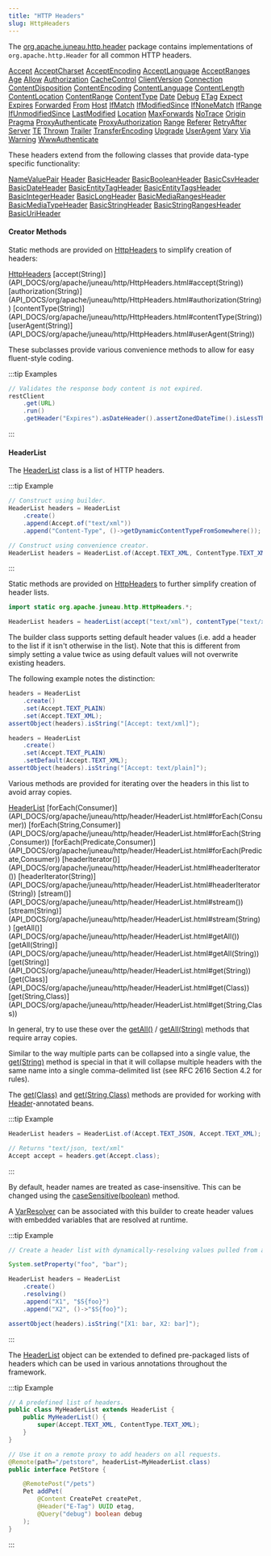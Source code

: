 ```yaml
---
title: "HTTP Headers"
slug: HttpHeaders
---
```


The <a href="/site/apidocs/org/apache/juneau/http/header/package-summary.html" target="_blank">org.apache.juneau.http.header</a> package contains implementations of
`org.apache.http.Header` for all common HTTP headers.

<tree>
<node-0><javac-class><a href="/site/apidocs/org/apache/juneau/http/header/Accept.html" target="_blank">Accept</a></javac-class> <javac-class><a href="/site/apidocs/org/apache/juneau/http/header/AcceptCharset.html" target="_blank">AcceptCharset</a></javac-class> <javac-class><a href="/site/apidocs/org/apache/juneau/http/header/AcceptEncoding.html" target="_blank">AcceptEncoding</a></javac-class> <javac-class><a href="/site/apidocs/org/apache/juneau/http/header/AcceptLanguage.html" target="_blank">AcceptLanguage</a></javac-class> <javac-class><a href="/site/apidocs/org/apache/juneau/http/header/AcceptRanges.html" target="_blank">AcceptRanges</a></javac-class> <javac-class><a href="/site/apidocs/org/apache/juneau/http/header/Age.html" target="_blank">Age</a></javac-class> <javac-class><a href="/site/apidocs/org/apache/juneau/http/header/Allow.html" target="_blank">Allow</a></javac-class> <javac-class><a href="/site/apidocs/org/apache/juneau/http/header/Authorization.html" target="_blank">Authorization</a></javac-class> <javac-class><a href="/site/apidocs/org/apache/juneau/http/header/CacheControl.html" target="_blank">CacheControl</a></javac-class> <javac-class><a href="/site/apidocs/org/apache/juneau/http/header/ClientVersion.html" target="_blank">ClientVersion</a></javac-class> <javac-class><a href="/site/apidocs/org/apache/juneau/http/header/Connection.html" target="_blank">Connection</a></javac-class> <javac-class><a href="/site/apidocs/org/apache/juneau/http/header/ContentDisposition.html" target="_blank">ContentDisposition</a></javac-class> <javac-class><a href="/site/apidocs/org/apache/juneau/http/header/ContentEncoding.html" target="_blank">ContentEncoding</a></javac-class> <javac-class><a href="/site/apidocs/org/apache/juneau/http/header/ContentLanguage.html" target="_blank">ContentLanguage</a></javac-class> <javac-class><a href="/site/apidocs/org/apache/juneau/http/header/ContentLength.html" target="_blank">ContentLength</a></javac-class> <javac-class><a href="/site/apidocs/org/apache/juneau/http/header/ContentLocation.html" target="_blank">ContentLocation</a></javac-class> <javac-class><a href="/site/apidocs/org/apache/juneau/http/header/ContentRange.html" target="_blank">ContentRange</a></javac-class> <javac-class><a href="/site/apidocs/org/apache/juneau/http/header/ContentType.html" target="_blank">ContentType</a></javac-class> <javac-class><a href="/site/apidocs/org/apache/juneau/http/header/Date.html" target="_blank">Date</a></javac-class> <javac-class><a href="/site/apidocs/org/apache/juneau/http/header/Debug.html" target="_blank">Debug</a></javac-class> <javac-class><a href="/site/apidocs/org/apache/juneau/http/header/ETag.html" target="_blank">ETag</a></javac-class> <javac-class><a href="/site/apidocs/org/apache/juneau/http/header/Expect.html" target="_blank">Expect</a></javac-class> <javac-class><a href="/site/apidocs/org/apache/juneau/http/header/Expires.html" target="_blank">Expires</a></javac-class> <javac-class><a href="/site/apidocs/org/apache/juneau/http/header/Forwarded.html" target="_blank">Forwarded</a></javac-class> <javac-class><a href="/site/apidocs/org/apache/juneau/http/header/From.html" target="_blank">From</a></javac-class> <javac-class><a href="/site/apidocs/org/apache/juneau/http/header/Host.html" target="_blank">Host</a></javac-class> <javac-class><a href="/site/apidocs/org/apache/juneau/http/header/IfMatch.html" target="_blank">IfMatch</a></javac-class> <javac-class><a href="/site/apidocs/org/apache/juneau/http/header/IfModifiedSince.html" target="_blank">IfModifiedSince</a></javac-class> <javac-class><a href="/site/apidocs/org/apache/juneau/http/header/IfNoneMatch.html" target="_blank">IfNoneMatch</a></javac-class> <javac-class><a href="/site/apidocs/org/apache/juneau/http/header/IfRange.html" target="_blank">IfRange</a></javac-class> <javac-class><a href="/site/apidocs/org/apache/juneau/http/header/IfUnmodifiedSince.html" target="_blank">IfUnmodifiedSince</a></javac-class> <javac-class><a href="/site/apidocs/org/apache/juneau/http/header/LastModified.html" target="_blank">LastModified</a></javac-class> <javac-class><a href="/site/apidocs/org/apache/juneau/http/header/Location.html" target="_blank">Location</a></javac-class> <javac-class><a href="/site/apidocs/org/apache/juneau/http/header/MaxForwards.html" target="_blank">MaxForwards</a></javac-class> <javac-class><a href="/site/apidocs/org/apache/juneau/http/header/NoTrace.html" target="_blank">NoTrace</a></javac-class> <javac-class><a href="/site/apidocs/org/apache/juneau/http/header/Origin.html" target="_blank">Origin</a></javac-class> <javac-class><a href="/site/apidocs/org/apache/juneau/http/header/Pragma.html" target="_blank">Pragma</a></javac-class> <javac-class><a href="/site/apidocs/org/apache/juneau/http/header/ProxyAuthenticate.html" target="_blank">ProxyAuthenticate</a></javac-class> <javac-class><a href="/site/apidocs/org/apache/juneau/http/header/ProxyAuthorization.html" target="_blank">ProxyAuthorization</a></javac-class> <javac-class><a href="/site/apidocs/org/apache/juneau/http/header/Range.html" target="_blank">Range</a></javac-class> <javac-class><a href="/site/apidocs/org/apache/juneau/http/header/Referer.html" target="_blank">Referer</a></javac-class> <javac-class><a href="/site/apidocs/org/apache/juneau/http/header/RetryAfter.html" target="_blank">RetryAfter</a></javac-class> <javac-class><a href="/site/apidocs/org/apache/juneau/http/header/Server.html" target="_blank">Server</a></javac-class> <javac-class><a href="/site/apidocs/org/apache/juneau/http/header/TE.html" target="_blank">TE</a></javac-class> <javac-class><a href="/site/apidocs/org/apache/juneau/http/header/Thrown.html" target="_blank">Thrown</a></javac-class> <javac-class><a href="/site/apidocs/org/apache/juneau/http/header/Trailer.html" target="_blank">Trailer</a></javac-class> <javac-class><a href="/site/apidocs/org/apache/juneau/http/header/TransferEncoding.html" target="_blank">TransferEncoding</a></javac-class> <javac-class><a href="/site/apidocs/org/apache/juneau/http/header/Upgrade.html" target="_blank">Upgrade</a></javac-class> <javac-class><a href="/site/apidocs/org/apache/juneau/http/header/UserAgent.html" target="_blank">UserAgent</a></javac-class> <javac-class><a href="/site/apidocs/org/apache/juneau/http/header/Vary.html" target="_blank">Vary</a></javac-class> <javac-class><a href="/site/apidocs/org/apache/juneau/http/header/Via.html" target="_blank">Via</a></javac-class> <javac-class><a href="/site/apidocs/org/apache/juneau/http/header/Warning.html" target="_blank">Warning</a></javac-class> <javac-class><a href="/site/apidocs/org/apache/juneau/http/header/WwwAuthenticate.html" target="_blank">WwwAuthenticate</a></javac-class></node-0>
</tree>

These headers extend from the following classes that provide data-type specific functionality:

<tree>
<node-0><java-interface><a href="https://hc.apache.org/httpcomponents-core-4.4.x/current/httpcore/apidocs/org/apache/http/NameValuePair.html" target="_blank">NameValuePair</a></java-interface></node-0>
<node-1><java-interface><a href="https://hc.apache.org/httpcomponents-core-4.4.x/current/httpcore/apidocs/org/apache/http/Header.html" target="_blank">Header</a></java-interface></node-1>
<node-2><java-class><a href="/site/apidocs/org/apache/juneau/http/header/BasicHeader.html" target="_blank">BasicHeader</a></java-class></node-2>
<node-3><javac-class><a href="/site/apidocs/org/apache/juneau/http/header/BasicBooleanHeader.html" target="_blank">BasicBooleanHeader</a></javac-class> <javac-class><a href="/site/apidocs/org/apache/juneau/http/header/BasicCsvHeader.html" target="_blank">BasicCsvHeader</a></javac-class> <javac-class><a href="/site/apidocs/org/apache/juneau/http/header/BasicDateHeader.html" target="_blank">BasicDateHeader</a></javac-class> <javac-class><a href="/site/apidocs/org/apache/juneau/http/header/BasicEntityTagHeader.html" target="_blank">BasicEntityTagHeader</a></javac-class> <javac-class><a href="/site/apidocs/org/apache/juneau/http/header/BasicEntityTagsHeader.html" target="_blank">BasicEntityTagsHeader</a></javac-class> <javac-class><a href="/site/apidocs/org/apache/juneau/http/header/BasicIntegerHeader.html" target="_blank">BasicIntegerHeader</a></javac-class> <javac-class><a href="/site/apidocs/org/apache/juneau/http/header/BasicLongHeader.html" target="_blank">BasicLongHeader</a></javac-class> <javac-class><a href="/site/apidocs/org/apache/juneau/http/header/BasicMediaRangesHeader.html" target="_blank">BasicMediaRangesHeader</a></javac-class> <javac-class><a href="/site/apidocs/org/apache/juneau/http/header/BasicMediaTypeHeader.html" target="_blank">BasicMediaTypeHeader</a></javac-class> <javac-class><a href="/site/apidocs/org/apache/juneau/http/header/BasicStringHeader.html" target="_blank">BasicStringHeader</a></javac-class> <javac-class><a href="/site/apidocs/org/apache/juneau/http/header/BasicStringRangesHeader.html" target="_blank">BasicStringRangesHeader</a></javac-class> <javac-class><a href="/site/apidocs/org/apache/juneau/http/header/BasicUriHeader.html" target="_blank">BasicUriHeader</a></javac-class></node-3>
</tree>

#### Creator Methods

Static methods are provided on <a href="/site/apidocs/org/apache/juneau/http/HttpHeaders.html" target="_blank">HttpHeaders</a> to simplify creation
of headers:

<tree>
<node-0><java-class><a href="/site/apidocs/org/apache/juneau/http/HttpHeaders.html" target="_blank">HttpHeaders</a></java-class></node-0>
<node-1><java-method>[accept(String)](API_DOCS/org/apache/juneau/http/HttpHeaders.html#accept(String))</java-method></node-1>
<node-1><java-method>[authorization(String)](API_DOCS/org/apache/juneau/http/HttpHeaders.html#authorization(String))</java-method></node-1>
<node-1><java-method>[contentType(String)](API_DOCS/org/apache/juneau/http/HttpHeaders.html#contentType(String))</java-method></node-1>
<node-1><java-method>[userAgent(String)](API_DOCS/org/apache/juneau/http/HttpHeaders.html#userAgent(String))</java-method></node-1>
</tree>

These subclasses provide various convenience methods to allow for easy fluent-style coding.

:::tip Examples
```java
// Validates the response body content is not expired.
restClient
    .get(URL)
    .run()
    .getHeader("Expires").asDateHeader().assertZonedDateTime().isLessThan(new Date());
```
:::

#### HeaderList

The <a href="/site/apidocs/org/apache/juneau/http/header/HeaderList.html" target="_blank">HeaderList</a> class is a list of HTTP headers.

:::tip Example
```java
// Construct using builder.
HeaderList headers = HeaderList
    .create()
    .append(Accept.of("text/xml"))
    .append("Content-Type", ()->getDynamicContentTypeFromSomewhere());

// Construct using convenience creator.
HeaderList headers = HeaderList.of(Accept.TEXT_XML, ContentType.TEXT_XML);
```
:::

Static methods are provided on <a href="/site/apidocs/org/apache/juneau/http/HttpHeaders.html" target="_blank">HttpHeaders</a> to further simplify
creation of header lists.

```java
import static org.apache.juneau.http.HttpHeaders.*;

HeaderList headers = headerList(accept("text/xml"), contentType("text/xml"));
```

The builder class supports setting default header values (i.e. add a header to the list if it isn't otherwise in the
list).
Note that this is different from simply setting a value twice as using default values will not overwrite existing
headers.

The following example notes the distinction:

```java
headers = HeaderList
    .create()
    .set(Accept.TEXT_PLAIN)
    .set(Accept.TEXT_XML);
assertObject(headers).isString("[Accept: text/xml]");

headers = HeaderList
    .create()
    .set(Accept.TEXT_PLAIN)
    .setDefault(Accept.TEXT_XML);
assertObject(headers).isString("[Accept: text/plain]");
```

Various methods are provided for iterating over the headers in this list to avoid array copies.

<tree>
<node-0><java-class><a href="/site/apidocs/org/apache/juneau/http/header/HeaderList.html" target="_blank">HeaderList</a></java-class></node-0>
<node-1><java-method>[forEach(Consumer)](API_DOCS/org/apache/juneau/http/header/HeaderList.html#forEach(Consumer))</java-method></node-1>
<node-1><java-method>[forEach(String,Consumer)](API_DOCS/org/apache/juneau/http/header/HeaderList.html#forEach(String,Consumer))</java-method></node-1>
<node-1><java-method>[forEach(Predicate,Consumer)](API_DOCS/org/apache/juneau/http/header/HeaderList.html#forEach(Predicate,Consumer))</java-method></node-1>
<node-1><java-method>[headerIterator()](API_DOCS/org/apache/juneau/http/header/HeaderList.html#headerIterator())</java-method></node-1>
<node-1><java-method>[headerIterator(String)](API_DOCS/org/apache/juneau/http/header/HeaderList.html#headerIterator(String))</java-method></node-1>
<node-1><java-method>[stream()](API_DOCS/org/apache/juneau/http/header/HeaderList.html#stream())</java-method></node-1>
<node-1><java-method>[stream(String)](API_DOCS/org/apache/juneau/http/header/HeaderList.html#stream(String))</java-method></node-1>
<node-1><java-method>[getAll()](API_DOCS/org/apache/juneau/http/header/HeaderList.html#getAll())</java-method></node-1>
<node-1><java-method>[getAll(String)](API_DOCS/org/apache/juneau/http/header/HeaderList.html#getAll(String))</java-method></node-1>
<node-1><java-method>[get(String)](API_DOCS/org/apache/juneau/http/header/HeaderList.html#get(String))</java-method></node-1>
<node-1><java-method>[get(Class)](API_DOCS/org/apache/juneau/http/header/HeaderList.html#get(Class))</java-method></node-1>
<node-1><java-method>[get(String,Class)](API_DOCS/org/apache/juneau/http/header/HeaderList.html#get(String,Class))</java-method></node-1>
</tree>

In general, try to use these over the [getAll()](API_DOCS/org/apache/juneau/http/header/HeaderList.html#getAll()) / [getAll(String)](API_DOCS/org/apache/juneau/http/header/HeaderList.html#getAll(String)) methods that require array copies.

Similar to the way multiple parts can be collapsed into a single value, the [get(String)](API_DOCS/org/apache/juneau/http/header/HeaderList.html#get(String)) method is special in that it will collapse multiple headers with the same name into a single comma-delimited list (see RFC 2616 Section 4.2 for rules).

The [get(Class)](API_DOCS/org/apache/juneau/http/header/HeaderList.html#get(Class)) and [get(String,Class)](API_DOCS/org/apache/juneau/http/header/HeaderList.html#get(String,Class)) methods are provided for working with <a href="/site/apidocs/org/apache/juneau/http/annotation/Header.html" target="_blank">Header</a>-annotated beans.

:::tip Example
```java
HeaderList headers = HeaderList.of(Accept.TEXT_JSON, Accept.TEXT_XML);

// Returns "text/json, text/xml"
Accept accept = headers.get(Accept.class);
```
:::

By default, header names are treated as case-insensitive.
This can be changed using the [caseSensitive(boolean)](API_DOCS/org/apache/juneau/http/header/HeaderList.html#caseSensitive(boolean)) method.

A <a href="/site/apidocs/org/apache/juneau/svl/VarResolver.html" target="_blank">VarResolver</a> can be associated with this builder to create
header values with embedded variables that are resolved at runtime.

:::tip Example
```java
// Create a header list with dynamically-resolving values pulled from a system property.

System.setProperty("foo", "bar");

HeaderList headers = HeaderList
    .create()
    .resolving()
    .append("X1", "$S{foo}")
    .append("X2", ()->"$S{foo}");

assertObject(headers).isString("[X1: bar, X2: bar]");
```
:::

The <a href="/site/apidocs/org/apache/juneau/http/header/HeaderList.html" target="_blank">HeaderList</a> object can be extended to defined
pre-packaged lists of headers which can be used in various annotations throughout the framework.

:::tip Example
```java
// A predefined list of headers.
public class MyHeaderList extends HeaderList {
    public MyHeaderList() {
        super(Accept.TEXT_XML, ContentType.TEXT_XML);
    }
}

// Use it on a remote proxy to add headers on all requests.
@Remote(path="/petstore", headerList=MyHeaderList.class)
public interface PetStore {

    @RemotePost("/pets")
    Pet addPet(
        @Content CreatePet createPet,
        @Header("E-Tag") UUID etag,
        @Query("debug") boolean debug
    );
}
```
:::
